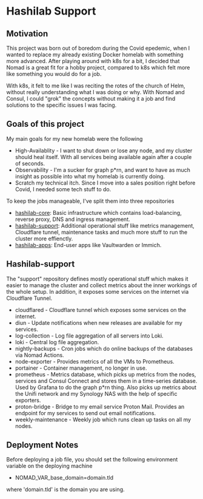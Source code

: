 <h1>Hashilab Support</h1>

<h2>Motivation</h2>

This project was born out of boredom during the Covid epedemic, when I wanted to replace my already existing Docker homelab with something more advanced. After playing around with k8s for a bit, I decided that Nomad is a great fit for a hobby project, compared to k8s which felt more like something you would do for a job.

With k8s, it felt to me like I was reciting the rotes of the church of Helm, without really understanding what I was doing or why. With Nomad and Consul, I could "grok" the concepts without making it a job and find solutions to the specific issues I was facing.

<h2>Goals of this project</h2>

My main goals for my new homelab were the following
- High-Availablity - I want to shut down or lose any node, and my cluster should heal itself. With all services being available again after a couple of seconds.
- Observability - I'm a sucker for graph p*rn, and want to have as much insight as possible into what my homelab is currently doing.
- Scratch my technical itch. Since I move into a sales position right before Covid, I needed some tech stuff to do.

To keep the jobs manageable, I've split them into three repositories
- [hashilab-core](https://github.com/matthiasschoger/hashilab-core): Basic infrastructure which contains load-balancing, reverse proxy, DNS and ingress management.
- [hashilab-support](https://github.com/matthiasschoger/hashilab-support): Additional operational stuff like metrics management, Cloudflare tunnel, maintenance tasks and much more stuff to run the cluster more effienctly.
- [hashilab-apps](https://github.com/matthiasschoger/hashilab-apps): End-user apps like Vaultwarden or Immich.


<h2>Hashilab-support</h2>

The "support" repository defines mostly operational stuff which makes it easier to manage the cluster and collect metrics about the inner workings of the whole setup. In addition, it exposes some services on the internet via Cloudflare Tunnel.

- cloudflared - Cloudflare tunnel which exposes some services on the internet. 
- diun - Update notifications when new releases are available for my services.
- log-collection - Log file aggregation of all servers into Loki.
- loki - Central log file aggregation.
- nightly-backups - Cron jobs which do online backups of the databases via Nomad Actions.
- node-exporter - Provides metrics of all the VMs to Prometheus.
- portainer - Container management, no longer in use.
- prometheus - Metrics database, which picks up metrics from the nodes, services and Consul Connect and stores them in a time-series database. Used by Grafana to do the graph p*rn thing. Also picks up metrics about the Unifi network and my Synology NAS with the help of specific exporters.
- proton-bridge - Bridge to my email service Proton Mail. Provides an endpoint for my services to send out email notifications.
- weekly-maintenance - Weekly job which runs clean up tasks on all my nodes.

<h2>Deployment Notes</h2>

Before deploying a job file, you should set the following environment variable on the deploying machine
- NOMAD_VAR_base_domain=domain.tld

where 'domain.tld' is the domain you are using.